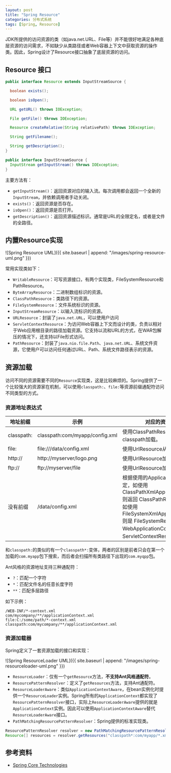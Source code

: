 ```yaml
---
layout: post
title: "Spring Resource"
categories: 分布式系统
tags: [Spring, Resource]
---
```


JDK所提供的访问资源的类（如java.net.URL、File等）并不能很好地满足各种底层资源的访问需求，不如缺少从类路径或者Web容器上下文中获取资源的操作类。因此，Spring设计了Resource接口抽象了底层资源的访问。

## Resource 接口

```java
public interface Resource extends InputStreamSource {

  boolean exists();

  boolean isOpen();

  URL getURL() throws IOException;

  File getFile() throws IOException;

  Resource createRelative(String relativePath) throws IOException;

  String getFilename();

  String getDescription();
}
```

```java
public interface InputStreamSource {
  InputStream getInputStream() throws IOException;
}
```

主要方法有：

- `getInputStream()`：返回资源对应的输入流。每次调用都会返回一个全新的`InputStream`，并依赖调用者手动关闭。
- `exists()`：返回资源是否存在。
- `isOpen()`：返回资源是否打开。
- `getDescription()`：返回资源描述标识。通常是URL的全限定名，或者是文件的全路径。

## 内置Resource实现

![Spring Resource UML]({{ site.baseurl | append: "/images/spring-resource-uml.png" }})

常用实现类如下：

- `WritableResource`：可写资源接口，有两个实现类，FileSystemResource和PathResource。
- `ByteArrayResource`：二进制数组标识的资源。
- `ClassPathResource`：类路径下的资源。
- `FileSystemResource`：文件系统标识的资源。
- `InputStreamResource`：以输入流标识的资源。
- `URLResource`：封装了`java.net.URL`，可以使用户访问
- `ServletContextResource`：为访问Web容器上下文而设计的类，负责以相对于Web应用根目录的路径加载资源。它支持以流和URL的方式，在WAR包解压的情况下，还支持以File形式访问。
- `PathResource`：封装了`java.nio.file.Path`、`java.net.URL`、系统文件资源，它使用户可以访问任何通过URL、Path、系统文件路径表示的资源。

## 资源加载

访问不同的资源需要不同的`Resource`实现类，这是比较麻烦的。Spring提供了一个比较强大的资源家在机制，可以使用`classpath:`、`file:`等资源前缀通配符访问不同类型的方式。

### 资源地址表达式

| 地址前缀         | 示例                                | 对应的资源类型                                  |
| ------------ | ---------------------------------     | ---------------------------------------- |
| classpath: |  classpath:com/myapp/config.xml     | 使用ClassPathResource从classpath加载。     |
| file:      | file:///data/config.xml             | 使用UrlResource从文件系统加载。                  |
| http://    |  http://myserver/logo.png           | 使用UrlResource加载。                       |
| ftp://     | ftp://myserver/file                 | 使用UrlResource加载。                       |
| 没有前缀      | /data/config.xml                     | 根据使用的ApplicationContext决定，如使用 ClassPathXmlApplicationContext则返回 ClassPathResource实例；如使用 FileSystemXmlApplicationContext则是 FileSystemResource；如 WebApplicationContext则是 ServletContextResource。 |

和`classpath:`的类似的有一个`classpath*:`变体，两者的区别是前者只会在第一个加载的`com.myapp`包下搜索，而后者会扫描所有类路径下出现的`com.myqpp`包。

Ant风格的资源地址支持三种通配符：

- `?`：匹配一个字符
- `*`：匹配文件名的任意长度字符
- `**`：匹配多层路径

如下示例：

```
/WEB-INF/*-context.xml
com/mycompany/**/applicationContext.xml
file:C:/some/path/*-context.xml
classpath:com/mycompany/**/applicationContext.xml
```

### 资源加载器

Spring定义了一套资源加载的接口和实现：

![Spring ResourceLoader UML]({{ site.baseurl | append: "/images/spring-resourceloader-uml.png" }})

- `ResourceLoader`：仅有一个`getResource`方法，**不支持Ant风格通配符**。
- `ResourcePatternResolver`：定义了`getResources`方法，支持Ant通配符。
- `ResourceLoaderAware`：类似`ApplicationContextAware`，在bean实例化时提供一个`ResourceLoader`实例。Spring所有的`ApplicationContext`都实现了`ResourcePatternResolver`接口，实际上`ResourceLoaderAware`提供的就是`ApplicationContext`实例。因此可以使用`ApplicationContextAware`替代`ResourceLoaderAware`接口。
- `PathMatchingResourcePatternResolver`：Spring提供的标准实现类。

```java
ResourcePatternResolver resolver = new PathMatchingResourcePatternResolver();
Resource[] resources = resolver.getResources("classpath*:com/myapp/*.xml");
```

## 参考资料

- [Spring Core Technologies](https://docs.spring.io/spring/docs/current/spring-framework-reference/core.html#resources-introduction)